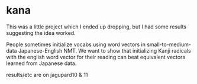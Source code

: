 # kana
This was a little project which I ended up dropping, but I had some results suggesting the idea worked.

People sometimes initialize vocabs using word vectors in small-to-medium-data Japanese-English NMT. We want to show that initializing Kanji radicals with the english word vector for their reading can beat equivalent vectors learned from Japanese data.

results/etc are on jagupard10 & 11



